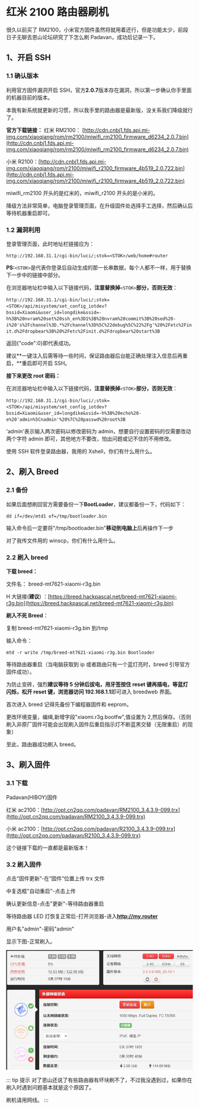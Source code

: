 # 红米 2100 路由器刷机

很久以前买了 RM2100，小米官方固件虽然将就用着还行，但是功能太少，前段日子无聊去恩山论坛研究了下怎么刷 Padavan，成功后记录一下。

## 1、开启 SSH

### 1.1 确认版本

利用官方固件漏洞开启 SSH，官方**2.0.7**版本存在漏洞，所以第一步确认你手里面的机器目前的版本。

本我有新系统就更新的习惯，所以我手里的路由器是最新版，没关系我们降级就行了。

**官方下载链接：**
红米 RM2100： [http://cdn.cnbj1.fds.api.mi-img.com/xiaoqiang/rom/rm2100/miwifi_rm2100_firmware_d6234_2.0.7.bin](http://cdn.cnbj1.fds.api.mi-img.com/xiaoqiang/rom/rm2100/miwifi_rm2100_firmware_d6234_2.0.7.bin)

小米 R2100：[http://cdn.cnbj1.fds.api.mi-img.com/xiaoqiang/rom/r2100/miwifi_r2100_firmware_4b519_2.0.722.bin](http://cdn.cnbj1.fds.api.mi-img.com/xiaoqiang/rom/r2100/miwifi_r2100_firmware_4b519_2.0.722.bin)

miwifi_rm2100 开头的是红米的，miwifi_r2100 开头的是小米的。

降级方法非常简单，电脑登录管理页面，在升级固件处选择手工选择，然后确认后等待机器重启即可。

### 1.2 漏洞利用

登录管理页面，此时地址栏链接应为：

```
http://192.168.31.1/cgi-bin/luci/;stok=<STOK>/web/home#router
```

**PS:**`<STOK>`是代表你登录后自动生成的那一长串数据，每个人都不一样，用于替换下一步中的链接中部分。

在浏览器地址栏中输入以下链接代码，**注意替换掉**`<STOK>`**部分，否则无效**：

`http://192.168.31.1/cgi-bin/luci/;stok=<STOK>/api/misystem/set_config_iotdev?bssid=Xiaomi&user_id=longdike&ssid=-h%3B%20nvram%20set%20ssh_en%3D1%3B%20nvram%20commit%3B%20sed%20-i%20's%2Fchannel%3D.*%2Fchannel%3D%5C%22debug%5C%22%2Fg'%20%2Fetc%2Finit.d%2Fdropbear%3B%20%2Fetc%2Finit.d%2Fdropbear%20start%3B`

返回{"code":0}即代表成功。

建议**一键注入后需等待一些时间，保证路由器后台能正确处理注入信息后再重启，**重启即可开启 SSH。

**接下来更改 root 密码：**

在浏览器地址栏中输入以下链接代码，**注意替换掉**`<STOK>`**部分，否则无效**：

`http://192.168.31.1/cgi-bin/luci/;stok=<STOK>/api/misystem/set_config_iotdev?bssid=Xiaomi&user_id=longdike&ssid=-h%3B%20echo%20-e%20'admin%5Cnadmin'%20%7C%20passwd%20root%3B`

'admin'表示输入两次密码以修改密码为 admin，想要自行设置密码的仅需要改动两个字符 admin 即可，其他地方不要改，怕出问题或记不住的不用修改。

使用 SSH 软件登录路由器，我用的 Xshell，你们有什么用什么。

## 2、刷入 Breed

### 2.1 备份

如果后面想刷回官方需要备份一下**BootLoader**，建议都备份一下，代码如下：

```
dd if=/dev/mtd1 of=/tmp/bootloader.bin
```

输入命令后一定要将"/tmp/bootloader.bin"**移动到电脑上**后再操作下一步

对了我传文件用的 winscp，你们有什么用什么。

### 2.2 刷入 breed

**下载 breed：**

文件名： breed-mt7621-xiaomi-r3g.bin

H 大链接(**建议**) ：[https://breed.hackpascal.net/breed-mt7621-xiaomi-r3g.bin](https://breed.hackpascal.net/breed-mt7621-xiaomi-r3g.bin)

**刷入不死 Breed**：

复制 breed-mt7621-xiaomi-r3g.bin 到/tmp

输入命令：

```
mtd -r write /tmp/breed-mt7621-xiaomi-r3g.bin Bootloader
```

等待路由器重启（当电脑获取到 ip 或者路由只有一个蓝灯亮时，breed 引导官方固件成功）。

为防止变砖，强烈**建议等待 5 分钟后拔电，用牙签按住 reset 键再插电，等蓝灯闪烁，松开 reset 键，浏览器访问 192.168.1.1**即可进入 breedweb 界面。

首次进入 breed 记得先备份下编程器固件和 eeprom。

更改环境变量，编缉,新增字段"xiaomi.r3g.bootfw",值设置为 2,然后保存。（否则刷入非原厂固件可能会出现刷入固件后重启指示灯不断蓝黑交替（无限重启）的现象）

至此，路由器成功刷入 breed。

## 3、刷入固件

### 3.1 下载

Padavan(HIBOY)固件

红米 ac2100：[http://opt.cn2qq.com/padavan/RM2100_3.4.3.9-099.trx](http://opt.cn2qq.com/padavan/RM2100_3.4.3.9-099.trx)

小米 ac2100：[http://opt.cn2qq.com/padavan/R2100_3.4.3.9-099.trx](http://opt.cn2qq.com/padavan/R2100_3.4.3.9-099.trx)

这个链接下载的一直都是最新版本！

### 3.2 刷入固件

点击“固件更新”-在“固件”位置上传 trx 文件

中复选框"自动重启"-点击上传

确认更新信息-点击"更新"-等待路由器重启

等待路由器 LED 灯恢复正常后-打开浏览器-进入**http://my.router**

用户名"admin"-密码"admin"

显示下图-正常刷入。

![1](./1.jpg)

::: tip 提示
对了恩山还说了有些路由器有坏块刷不了，不过我没遇到过，如果你在刷入时遇到问题基本就是这个原因了。

刷机请用网线。
:::
